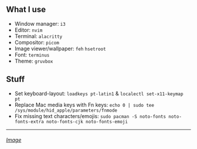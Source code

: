 ## What I use
- Window manager: `i3`
- Editor: `nvim`
- Terminal: `alacritty`
- Compositor: `picom`
- Image viewer/wallpaper: `feh` `hsetroot`
- Font: `terminus`
- Theme: `gruvbox`

## Stuff
- Set keyboard-layout: `loadkeys pt-latin1` & `localectl set-x11-keymap pt`
- Replace Mac media keys with Fn keys: `echo 0 | sudo tee /sys/module/hid_apple/parameters/fnmode`
- Fix missing text characters/emojis: `sudo pacman -S noto-fonts noto-fonts-extra noto-fonts-cjk noto-fonts-emoji`
---
###### [Image](https://i.imgur.com/7OPWANM.png)
